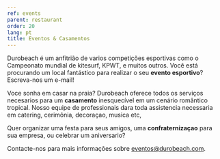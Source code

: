 ```yaml
---
ref: events
parent: restaurant
order: 20
lang: pt
title: Eventos & Casamentos
---
```

Durobeach é um anfitrião de varios competições esportivas como o Campeonato mundial de kitesurf, KPWT, e muitos outros.
Você está procurando um local fantástico para realizar o seu **evento esportivo**? Escreva-nos um e-mail!

Voce sonha em casar na praia?
Durobeach oferece todos os serviços necesarios para um **casamento** inesquecível em um cenário romântico tropical. Nosso equipe de professionais dara toda assistencia necessaria em catering, cerimônia, decoraçao, musica etc,

Quer organizar uma festa para seus amigos, uma **confraternizaçao** para sua empresa, ou celebrar um aniversario?

Contacte-nos para mais informações sobre [eventos@durobeach.com][1].

[1]: mailto:eventos@durobeach.com
